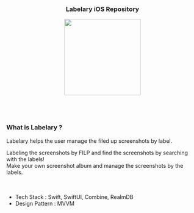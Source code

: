 
<h3 align="center"> Labelary iOS Repository</h3>

<div align="center">
<img align="center" src="https://user-images.githubusercontent.com/41604678/227777029-4d1ab0bd-9fe2-4643-b9c8-e3826a7f4d48.png" width="200" height="200" />
<br>
</div>
<br>
<br>
<br>
<h3> What is Labelary ? </h3>
Labelary helps the user manage the filed up screenshots by label.


Labeling the screenshots by FILP and find the screenshots by searching with the labels!  
Make your own screenshot album and manage the screenshots by the labels.  
<br>
<br>
- Tech Stack : Swift, SwiftUI, Combine, RealmDB
- Design Pattern : MVVM  
